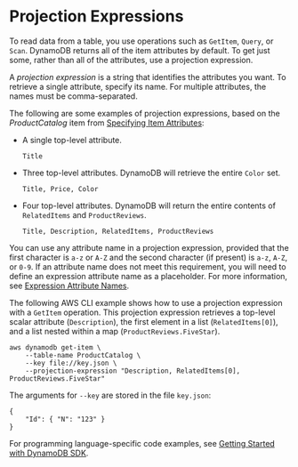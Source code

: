 # Projection Expressions<a name="Expressions.ProjectionExpressions"></a>

To read data from a table, you use operations such as `GetItem`, `Query`, or `Scan`\. DynamoDB returns all of the item attributes by default\. To get just some, rather than all of the attributes, use a projection expression\.

A *projection expression* is a string that identifies the attributes you want\. To retrieve a single attribute, specify its name\. For multiple attributes, the names must be comma\-separated\.

The following are some examples of projection expressions, based on the *ProductCatalog* item from [Specifying Item Attributes](Expressions.Attributes.md):
+ A single top\-level attribute\.

  `Title `
+ Three top\-level attributes\. DynamoDB will retrieve the entire `Color` set\.

  `Title, Price, Color `
+ Four top\-level attributes\. DynamoDB will return the entire contents of `RelatedItems` and `ProductReviews`\.

  `Title, Description, RelatedItems, ProductReviews `

You can use any attribute name in a projection expression, provided that the first character is `a-z` or `A-Z` and the second character \(if present\) is `a-z`, `A-Z`, or `0-9`\. If an attribute name does not meet this requirement, you will need to define an expression attribute name as a placeholder\. For more information, see [Expression Attribute Names](Expressions.ExpressionAttributeNames.md)\.

The following AWS CLI example shows how to use a projection expression with a `GetItem` operation\. This projection expression retrieves a top\-level scalar attribute \(`Description`\), the first element in a list \(`RelatedItems[0]`\), and a list nested within a map \(`ProductReviews.FiveStar`\)\.

```
aws dynamodb get-item \
    --table-name ProductCatalog \
    --key file://key.json \
    --projection-expression "Description, RelatedItems[0], ProductReviews.FiveStar"
```

The arguments for `--key` are stored in the file `key.json`:

```
{
    "Id": { "N": "123" }
}
```

For programming language\-specific code examples, see [Getting Started with DynamoDB SDK](GettingStarted.md)\.